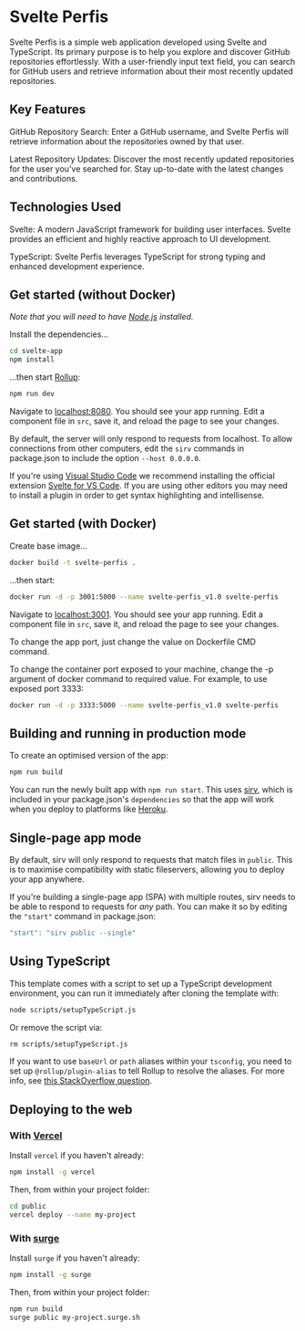 # Svelte Perfis

Svelte Perfis is a simple web application developed using Svelte and TypeScript. Its primary purpose is to help you explore and discover GitHub repositories effortlessly. With a user-friendly input text field, you can search for GitHub users and retrieve information about their most recently updated repositories.

## Key Features

GitHub Repository Search: Enter a GitHub username, and Svelte Perfis will retrieve information about the repositories owned by that user.

Latest Repository Updates: Discover the most recently updated repositories for the user you've searched for. Stay up-to-date with the latest changes and contributions.

## Technologies Used

Svelte: A modern JavaScript framework for building user interfaces. Svelte provides an efficient and highly reactive approach to UI development.

TypeScript: Svelte Perfis leverages TypeScript for strong typing and enhanced development experience.

## Get started (without Docker)

*Note that you will need to have [Node.js](https://nodejs.org) installed.*

Install the dependencies...

```bash
cd svelte-app
npm install
```

...then start [Rollup](https://rollupjs.org):

```bash
npm run dev
```

Navigate to [localhost:8080](http://localhost:8080). You should see your app running. Edit a component file in `src`, save it, and reload the page to see your changes.

By default, the server will only respond to requests from localhost. To allow connections from other computers, edit the `sirv` commands in package.json to include the option `--host 0.0.0.0`.

If you're using [Visual Studio Code](https://code.visualstudio.com/) we recommend installing the official extension [Svelte for VS Code](https://marketplace.visualstudio.com/items?itemName=svelte.svelte-vscode). If you are using other editors you may need to install a plugin in order to get syntax highlighting and intellisense.

## Get started (with Docker)

Create base image...

```bash
docker build -t svelte-perfis .
```

...then start:

```bash
docker run -d -p 3001:5000 --name svelte-perfis_v1.0 svelte-perfis
```

Navigate to [localhost:3001](http://localhost:3001). You should see your app running. Edit a component file in `src`, save it, and reload the page to see your changes.

To change the app port, just change the value on Dockerfile CMD command.

To change the container port exposed to your machine, change the -p argument of docker command to required value. For example, to use exposed port 3333:

```bash
docker run -d -p 3333:5000 --name svelte-perfis_v1.0 svelte-perfis
```

## Building and running in production mode

To create an optimised version of the app:

```bash
npm run build
```

You can run the newly built app with `npm run start`. This uses [sirv](https://github.com/lukeed/sirv), which is included in your package.json's `dependencies` so that the app will work when you deploy to platforms like [Heroku](https://heroku.com).

## Single-page app mode

By default, sirv will only respond to requests that match files in `public`. This is to maximise compatibility with static fileservers, allowing you to deploy your app anywhere.

If you're building a single-page app (SPA) with multiple routes, sirv needs to be able to respond to requests for *any* path. You can make it so by editing the `"start"` command in package.json:

```js
"start": "sirv public --single"
```

## Using TypeScript

This template comes with a script to set up a TypeScript development environment, you can run it immediately after cloning the template with:

```bash
node scripts/setupTypeScript.js
```

Or remove the script via:

```bash
rm scripts/setupTypeScript.js
```

If you want to use `baseUrl` or `path` aliases within your `tsconfig`, you need to set up `@rollup/plugin-alias` to tell Rollup to resolve the aliases. For more info, see [this StackOverflow question](https://stackoverflow.com/questions/63427935/setup-tsconfig-path-in-svelte).

## Deploying to the web

### With [Vercel](https://vercel.com)

Install `vercel` if you haven't already:

```bash
npm install -g vercel
```

Then, from within your project folder:

```bash
cd public
vercel deploy --name my-project
```

### With [surge](https://surge.sh/)

Install `surge` if you haven't already:

```bash
npm install -g surge
```

Then, from within your project folder:

```bash
npm run build
surge public my-project.surge.sh
```
